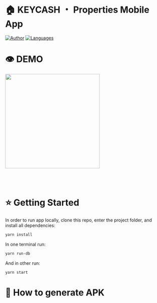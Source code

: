 # 🏠 KEYCASH ・ Properties Mobile App

[![Author](https://img.shields.io/badge/author-GabrielPaiva-d8315e?style=flat)](https://github.com/gpaiva00)
[![Languages](https://img.shields.io/github/languages/count/gpaiva00/keycash-frontend-challenge-gabriel-paiva?color=d8315e&style=flat)](#)

# 👁 DEMO

<img src="./assets/demo.gif" width="300" style="margin-bottom: 50px"/>

# ⭐️ Getting Started

In order to run app locally, clone this repo, enter the project folder, and install all dependencies:

```bash
yarn install
```

In one terminal run:

```bash
yarn run-db
```

And in other run:

```bash
yarn start
```

# 📱 How to generate APK
